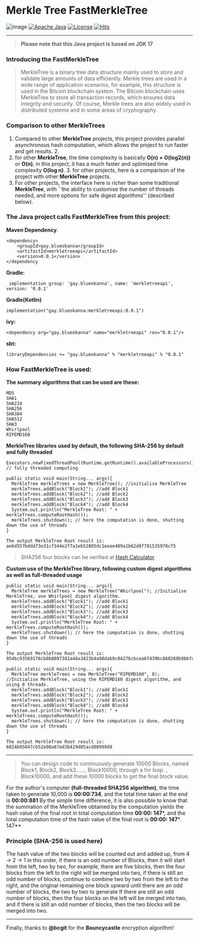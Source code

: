 # Merkle Tree FastMerkleTree
![image](https://github.com/blueokanna/MerkleTreeAPI/assets/56761243/05d496fd-0c45-4fef-ab88-852786cfa65b)
[![Apache Java](https://img.shields.io/badge/logo-apache-yellow?logo=apache-maven)](https://www.apache.org/foundation/marks/)
[![License](http://img.shields.io/:license-apache-green.svg?style=flat)](https://www.apache.org/licenses/)
[![Hits](https://hits.sh/github.com/blueokanna/MerkleTreeAPI.git.svg?color=fe7d37)](https://hits.sh/github.com/blueokanna/MerkleTreeAPI.git/)

----

> **Please note that this Java project is based on JDK 17**
 
### Introducing the FastMerkleTree
> MerkleTree is a binary tree data structure mainly used to store and validate large amounts of data efficiently. Merkle trees are used in a wide range of application scenarios, for example, this structure is used in the Bitcoin blockchain system. The Bitcoin blockchain uses MerkleTree to store all transaction records, which ensures data integrity and security. Of course, Merkle trees are also widely used in distributed systems and in some areas of cryptography.


### Comparison to other **MerkleTrees**
1. Compared to other **MerkleTree** projects, this project provides parallel asynchronous hash computation, which allows the project to run faster and get results. 2.
2. for other **MerkleTree**, the time complexity is basically **O(n) + O(log2(n))** or **O(n)**, in this project, it has a much faster and optimised time complexity **O(log n)**. 3. for other projects, here is a comparison of the project with other **MerkleTree** projects.
3. For other projects, the interface here is richer than some traditional **MerkleTree**, with ``the ability to customise the number of threads needed, and more options for safe digest algorithms'' (described below).

### The Java project calls FastMerkleTree from this project:
**Maven Dependency**.
```
<dependency>
    <groupId>gay.blueokanna</groupId>
    <artifactId>merkletreeapi</artifactId>
    <version>0.0.1</version>
</dependency
```
**Gradle:**
```
 implementation group: 'gay.blueokanna', name: 'merkletreeapi', version: '0.0.1'
```
**Gradle(Kotlin)**
```
implementation("gay.blueokanna:merkletreeapi:0.0.1")
```
**ivy:**
```
<dependency org="gay.blueokanna" name="merkletreeapi" rev="0.0.1"/>
```
**sbt:**
```
libraryDependencies += "gay.blueokanna" % "merkletreeapi" % "0.0.1"
```

### How FastMerkleTree is used:
**The summary algorithms that can be used are these:**
```
MD5
SHA1
SHA224
SHA256
SHA384
SHA512
SHA3
Whirlpool
RIPEMD160
```

**MerkleTree libraries used by default, the following SHA-256 by default and fully threaded**
```
Executors.newFixedThreadPool(Runtime.getRuntime().availableProcessors(); // fully threaded computing
```
```
public static void main(String... args){
  MerkleTree merkleTrees = new MerkleTree(); //initialise MerkleTree
  merkleTrees.addBlock("Block1"); //add Block1
  merkleTrees.addBlock("Block2"); //add Block2
  merkleTrees.addBlock("Block3"); //add Block3
  merkleTrees.addBlock("Block4"); //add Block4
  System.out.println("MerkleTree Root: " + merkleTrees.computeRootHash());
  merkleTrees.shutdown(); // here the computation is done, shutting down the use of threads
}

The output MerkleTree Root result is: ae6d557bddd73e31cf344e2f7a1eb52805dc1eeae489a1b62d8f701535978cf5
```
> SHA256 four blocks can be verified at [Hash Calculator](https://blockchain-academy.hs-mittweida.de/merkle-tree/)

**Custom use of the MerkleTree library, following custom digest algorithms as well as full-threaded usage**
```
public static void main(String... args){
  MerkleTree merkleTrees = new MerkleTree("Whirlpool"); //Initialise MerkleTree, use Whirlpool digest algorithm.
  merkleTrees.addBlock("Block1"); //add Block1
  merkleTrees.addBlock("Block2"); //add Block2
  merkleTrees.addBlock("Block3"); //add Block3
  merkleTrees.addBlock("Block4"); //add Block4
  System.out.println("MerkleTree Root: " + merkleTrees.computeRootHash());
  merkleTrees.shutdown(); // here the computation is done, shutting down the use of threads
}

The output MerkleTree Root result is:
954bc93569176cb8b8097381a48a3423b4a98dab9c04276cbcea6f439bc860260b9bbfdb030f75621527c445e962289c063177eb4739fbee500f86ac84e11738
```

```
public static void main(String... args){
  MerkleTree merkleTrees = new MerkleTree("RIPEMD160", 8); //Initialise MerkleTree, using the RIPEMD160 digest algorithm, and using 8 threads.
  merkleTrees.addBlock("Block1"); //add Block1
  merkleTrees.addBlock("Block2"); //add Block2
  merkleTrees.addBlock("Block3"); //add Block3
  merkleTrees.addBlock("Block4"); //add Block4
  System.out.println("MerkleTree Root: " + merkleTrees.computeRootHash());
  merkleTrees.shutdown(); // here the computation is done, shutting down the use of threads
}

The output MerkleTree Root result is: 6024b95047cb52e80a87ed3b429d05acd00999d9
```
----

> You can design code to continuously generate 10000 Blocks, named Block1, Block2, Block3......, Block10000, through a for loop. , Block10000, and add these 10000 blocks to get the final block value.

For the author's computer **(full-threaded SHA256 algorithm)**, the time taken to generate 10,000 is **00:00:734**, and the total time taken at the end is **00:00:881** By the simple time difference, it is also possible to know that the summation of the MerkleTree obtained by the computation yields the hash value of the final root in total computation time **00:00: 147***, and the total computation time of the hash value of the final root is **00:00: 147***. 147**

### Principle (SHA-256 is used here)
The hash value of the two blocks will be counted out and added up, from 4 -> 2 -> 1 in this order, if there is an odd number of Blocks, then it will start from the left, two by two, for example, there are five blocks, then the four blocks from the left to the right will be merged into two, if there is still an odd number of blocks, continue to combine two by two from the left to the right, and the original remaining one block upward until there are an odd number of blocks, the two by two to generate If there are still an odd number of blocks, then the four blocks on the left will be merged into two, and if there is still an odd number of blocks, then the two blocks will be merged into two.

----
Finally, thanks to **@bcgit** for the **Bouncycastle** encryption algorithm!
